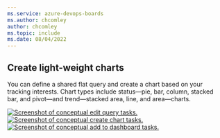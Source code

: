 ```yaml
---
ms.service: azure-devops-boards
ms.author: chcomley
author: chcomley
ms.topic: include
ms.date: 08/04/2022
---
```



## Create light-weight charts  

You can define a shared flat query and create a chart based on your tracking interests. Chart types include status&mdash;pie, bar, column, stacked bar, and pivot&mdash;and trend&mdash;stacked area, line, and area&mdash;charts.   

[![Screenshot of conceptual edit query tasks.](../../report/dashboards/media/gs-chart-query.png)](../queries/using-queries.md)[![Screenshot of conceptual create chart tasks.](../../report/dashboards/media/gs-chart-create.png)](../../report/dashboards/charts.md)[![Screenshot of conceptual add to dashboard tasks.](../../report/dashboards/media/gs-chart-add-dashboard.png)](../../report/dashboards/add-charts-to-dashboard.md)
  